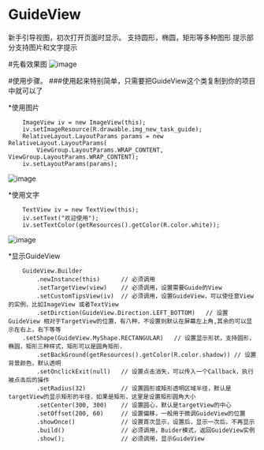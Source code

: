 # GuideView
新手引导视图，初次打开页面时显示。
支持圆形，椭圆，矩形等多种图形
提示部分支持图片和文字提示

#先看效果图
![image](https://github.com/qiushi123/GuideView-master/blob/master/images/11.jpg?raw=true)



#使用步骤。
###使用起来特别简单，只需要把GuideView这个类复制到你的项目中就可以了


*使用图片

        ImageView iv = new ImageView(this);
        iv.setImageResource(R.drawable.img_new_task_guide);
        RelativeLayout.LayoutParams params = new RelativeLayout.LayoutParams(
            ViewGroup.LayoutParams.WRAP_CONTENT, ViewGroup.LayoutParams.WRAP_CONTENT);
        iv.setLayoutParams(params);

![image](https://github.com/qiushi123/GuideView-master/blob/master/images/a.png?raw=true)

*使用文字

        TextView iv = new TextView(this);
        iv.setText("欢迎使用");
        iv.setTextColor(getResources().getColor(R.color.white));
        
![image](https://github.com/qiushi123/GuideView-master/blob/master/images/b.png?raw=true)

*显示GuideView

        GuideView.Builder
            .newInstance(this)      // 必须调用
            .setTargetView(view)    // 必须调用，设置需要Guide的View
            .setCustomTipsView(iv)  // 必须调用，设置GuideView，可以使任意View的实例，比如ImageView 或者TextView
            .setDirction(GuideView.Direction.LEFT_BOTTOM)   // 设置GuideView 相对于TargetView的位置，有八种，不设置则默认在屏幕左上角,其余的可以显示在右上，右下等等
	    .setShape(GuideView.MyShape.RECTANGULAR)   // 设置显示形状，支持圆形，椭圆，矩形三种样式，矩形可以是圆角矩形，
            .setBackGround(getResources().getColor(R.color.shadow)) // 设置背景颜色，默认透明
            .setOnclickExit(null)   // 设置点击消失，可以传入一个Callback，执行被点击后的操作
            .setRadius(32)          // 设置圆形或矩形透明区域半径，默认是targetView的显示矩形的半径，如果是矩形，这里是设置矩形圆角大小
            .setCenter(300, 300)    // 设置圆心，默认是targetView的中心
            .setOffset(200, 60)     // 设置偏移，一般用于微调GuideView的位置
            .showOnce()             // 设置首次显示，设置后，显示一次后，不再显示
            .build()                // 必须调用，Buider模式，返回GuideView实例
            .show();                // 必须调用，显示GuideView
